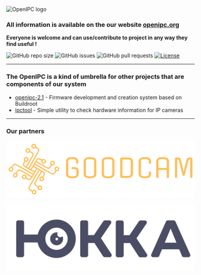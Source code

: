 
![OpenIPC logo](https://openipc.org/img/logo_openipc.png "OpenIPC logo")

### All information is available on the our website [openipc.org](https://openipc.org)

**Everyone is welcome and can use/contribute to project in any way they find useful !**

![GitHub repo size](https://img.shields.io/github/repo-size/OpenIPC/openipc.github.io)
![GitHub issues](https://img.shields.io/github/issues/OpenIPC/openipc.github.io)
![GitHub pull requests](https://img.shields.io/github/issues-pr/OpenIPC/openipc.github.io)
[![License](https://img.shields.io/github/license/OpenIPC/openipc.github.io)](https://opensource.org/licenses/MIT)

-----

### The OpenIPC is a kind of umbrella for other projects that are components of our system

* [openipc-2.1](https://openipc.github.io/openipc-2.1) - Firmware development and creation system based on Buildroot
* [ipctool](https://openipc.github.io/ipctool) - Simple utility to check hardware information for IP cameras

-----

### Our partners

![GOODCAM logo](images/partner_goodcam.png "GOODCAM logo")

![YUCCA logo](images/partner_yucca.png "YUCCA logo")
